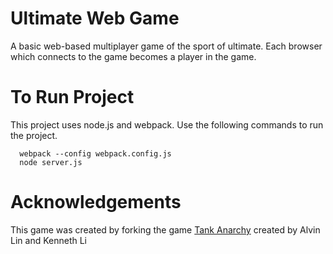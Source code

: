 # Ultimate Web Game

A basic web-based multiplayer game of the sport of ultimate. Each browser
which connects to the game becomes a player in the game.


# To Run Project

This project uses node.js and webpack. Use the following commands to run
the project.

```
  webpack --config webpack.config.js
  node server.js
```

# Acknowledgements

This game was created by forking the game [Tank Anarchy](https://github.com/penumbragames/tankanarchy) created by Alvin Lin 
and Kenneth Li
